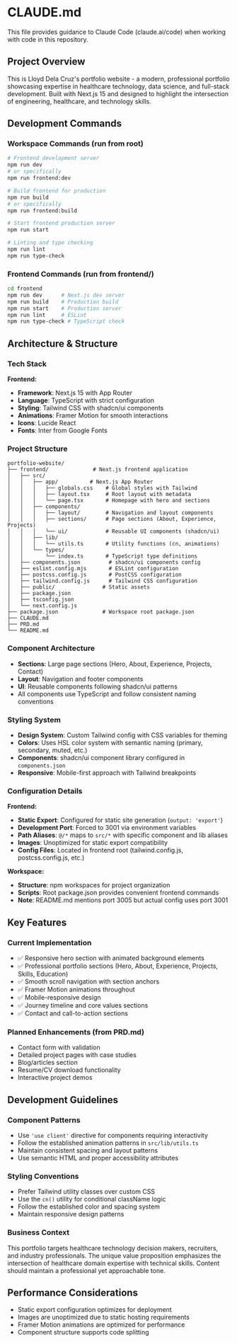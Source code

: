 # CLAUDE.md

This file provides guidance to Claude Code (claude.ai/code) when working with code in this repository.

## Project Overview

This is Lloyd Dela Cruz's portfolio website - a modern, professional portfolio showcasing expertise in healthcare technology, data science, and full-stack development. Built with Next.js 15 and designed to highlight the intersection of engineering, healthcare, and technology skills.

## Development Commands

### Workspace Commands (run from root)
```bash
# Frontend development server
npm run dev
# or specifically
npm run frontend:dev

# Build frontend for production
npm run build
# or specifically
npm run frontend:build

# Start frontend production server
npm run start

# Linting and type checking
npm run lint
npm run type-check

```

### Frontend Commands (run from frontend/)
```bash
cd frontend
npm run dev      # Next.js dev server
npm run build    # Production build
npm run start    # Production server
npm run lint     # ESLint
npm run type-check # TypeScript check
```


## Architecture & Structure

### Tech Stack
**Frontend:**
- **Framework**: Next.js 15 with App Router
- **Language**: TypeScript with strict configuration
- **Styling**: Tailwind CSS with shadcn/ui components
- **Animations**: Framer Motion for smooth interactions
- **Icons**: Lucide React
- **Fonts**: Inter from Google Fonts


### Project Structure
```
portfolio-website/
├── frontend/              # Next.js frontend application
│   ├── src/
│   │   ├── app/          # Next.js App Router
│   │   │   ├── globals.css    # Global styles with Tailwind
│   │   │   ├── layout.tsx     # Root layout with metadata
│   │   │   └── page.tsx       # Homepage with hero and sections
│   │   ├── components/
│   │   │   ├── layout/        # Navigation and layout components
│   │   │   ├── sections/      # Page sections (About, Experience, Projects)
│   │   │   └── ui/            # Reusable UI components (shadcn/ui)
│   │   ├── lib/
│   │   │   └── utils.ts       # Utility functions (cn, animations)
│   │   └── types/
│   │       └── index.ts       # TypeScript type definitions
│   ├── components.json         # shadcn/ui components config
│   ├── eslint.config.mjs       # ESLint configuration
│   ├── postcss.config.js       # PostCSS configuration  
│   ├── tailwind.config.js      # Tailwind CSS configuration
│   ├── public/               # Static assets
│   ├── package.json
│   ├── tsconfig.json
│   └── next.config.js
├── package.json              # Workspace root package.json
├── CLAUDE.md
├── PRD.md
└── README.md
```

### Component Architecture
- **Sections**: Large page sections (Hero, About, Experience, Projects, Contact) 
- **Layout**: Navigation and footer components
- **UI**: Reusable components following shadcn/ui patterns
- All components use TypeScript and follow consistent naming conventions

### Styling System
- **Design System**: Custom Tailwind config with CSS variables for theming
- **Colors**: Uses HSL color system with semantic naming (primary, secondary, muted, etc.)
- **Components**: shadcn/ui component library configured in `components.json`
- **Responsive**: Mobile-first approach with Tailwind breakpoints

### Configuration Details
**Frontend:**
- **Static Export**: Configured for static site generation (`output: 'export'`)
- **Development Port**: Forced to 3001 via environment variables
- **Path Aliases**: `@/*` maps to `src/*` with specific component and lib aliases
- **Images**: Unoptimized for static export compatibility
- **Config Files**: Located in frontend root (tailwind.config.js, postcss.config.js, etc.)

**Workspace:**
- **Structure**: npm workspaces for project organization
- **Scripts**: Root package.json provides convenient frontend commands
- **Note**: README.md mentions port 3005 but actual config uses port 3001

## Key Features

### Current Implementation
- ✅ Responsive hero section with animated background elements
- ✅ Professional portfolio sections (Hero, About, Experience, Projects, Skills, Education)
- ✅ Smooth scroll navigation with section anchors
- ✅ Framer Motion animations throughout
- ✅ Mobile-responsive design
- ✅ Journey timeline and core values sections
- ✅ Contact and call-to-action sections

### Planned Enhancements (from PRD.md)
- Contact form with validation
- Detailed project pages with case studies
- Blog/articles section
- Resume/CV download functionality
- Interactive project demos

## Development Guidelines

### Component Patterns
- Use `'use client'` directive for components requiring interactivity
- Follow the established animation patterns in `src/lib/utils.ts`
- Maintain consistent spacing and layout patterns
- Use semantic HTML and proper accessibility attributes

### Styling Conventions
- Prefer Tailwind utility classes over custom CSS
- Use the `cn()` utility for conditional className logic
- Follow the established color and spacing system
- Maintain responsive design patterns

### Business Context
This portfolio targets healthcare technology decision makers, recruiters, and industry professionals. The unique value proposition emphasizes the intersection of healthcare domain expertise with technical skills. Content should maintain a professional yet approachable tone.

## Performance Considerations
- Static export configuration optimizes for deployment
- Images are unoptimized due to static hosting requirements
- Framer Motion animations are optimized for performance
- Component structure supports code splitting